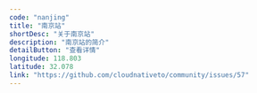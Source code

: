 ```yaml
---
code: "nanjing"
title: "南京站"
shortDesc: "关于南京站"
description: "南京站的简介"
detailButton: "查看详情"
longitude: 118.803
latitude: 32.078
link: "https://github.com/cloudnativeto/community/issues/57"
---
```

